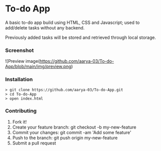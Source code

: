 # To-do App
A basic to-do app build using HTML, CSS and Javascript; used to add/delete tasks without any backend.

Previously added tasks will be stored and retrieved through local storage.

### Screenshot
![Preview image(https://github.com/aarya-03/To-do-App/blob/main/img/preview.png)

### Installation
```
> git clone https://github.com/aarya-03/To-do-App.git
> cd To-do-App
> open index.html
```

### Contributing
1. Fork it!
2. Create your feature branch: git checkout -b my-new-feature
3. Commit your changes: git commit -am 'Add some feature'
4. Push to the branch: git push origin my-new-feature
5. Submit a pull request

